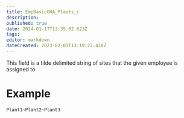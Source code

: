 ```yaml
---
title: EmpBasicGHA_Plants_c
description: 
published: true
date: 2024-01-17T13:35:02.623Z
tags: 
editor: markdown
dateCreated: 2023-02-01T13:19:22.410Z
---
```


This field is a tilde delimited string of sites that the given employee is assigned to

# Example
```
Plant1~Plant2~Plant3
```
